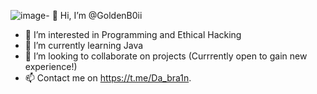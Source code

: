 ![image](https://github.com/user-attachments/assets/32864052-a725-46aa-8ebe-592e0014d037)- 👋 Hi, I’m @GoldenB0ii
- 👀 I’m interested in Programming and Ethical Hacking
- 🌱 I’m currently learning Java
- 💞️ I’m looking to collaborate on projects (Currrently open to gain new experience!)
- 📫 Contact me on https://t.me/Da_bra1n.

<!---
GoldenB0ii/GoldenB0ii is a ✨ special ✨ repository because its `README.md` (this file) appears on your GitHub profile.
You can click the Preview link to take a look at your changes.
--->
